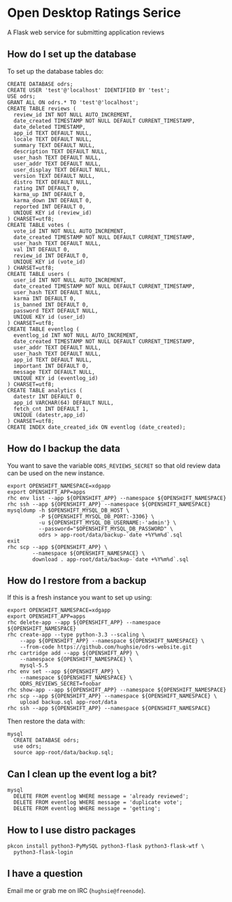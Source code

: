 # Open Desktop Ratings Serice

A Flask web service for submitting application reviews

## How do I set up the database ##

To set up the database tables do:

    CREATE DATABASE odrs;
    CREATE USER 'test'@'localhost' IDENTIFIED BY 'test';
    USE odrs;
    GRANT ALL ON odrs.* TO 'test'@'localhost';
    CREATE TABLE reviews (
      review_id INT NOT NULL AUTO_INCREMENT,
      date_created TIMESTAMP NOT NULL DEFAULT CURRENT_TIMESTAMP,
      date_deleted TIMESTAMP,
      app_id TEXT DEFAULT NULL,
      locale TEXT DEFAULT NULL,
      summary TEXT DEFAULT NULL,
      description TEXT DEFAULT NULL,
      user_hash TEXT DEFAULT NULL,
      user_addr TEXT DEFAULT NULL,
      user_display TEXT DEFAULT NULL,
      version TEXT DEFAULT NULL,
      distro TEXT DEFAULT NULL,
      rating INT DEFAULT 0,
      karma_up INT DEFAULT 0,
      karma_down INT DEFAULT 0,
      reported INT DEFAULT 0,
      UNIQUE KEY id (review_id)
    ) CHARSET=utf8;
    CREATE TABLE votes (
      vote_id INT NOT NULL AUTO_INCREMENT,
      date_created TIMESTAMP NOT NULL DEFAULT CURRENT_TIMESTAMP,
      user_hash TEXT DEFAULT NULL,
      val INT DEFAULT 0,
      review_id INT DEFAULT 0,
      UNIQUE KEY id (vote_id)
    ) CHARSET=utf8;
    CREATE TABLE users (
      user_id INT NOT NULL AUTO_INCREMENT,
      date_created TIMESTAMP NOT NULL DEFAULT CURRENT_TIMESTAMP,
      user_hash TEXT DEFAULT NULL,
      karma INT DEFAULT 0,
      is_banned INT DEFAULT 0,
      password TEXT DEFAULT NULL,
      UNIQUE KEY id (user_id)
    ) CHARSET=utf8;
    CREATE TABLE eventlog (
      eventlog_id INT NOT NULL AUTO_INCREMENT,
      date_created TIMESTAMP NOT NULL DEFAULT CURRENT_TIMESTAMP,
      user_addr TEXT DEFAULT NULL,
      user_hash TEXT DEFAULT NULL,
      app_id TEXT DEFAULT NULL,
      important INT DEFAULT 0,
      message TEXT DEFAULT NULL,
      UNIQUE KEY id (eventlog_id)
    ) CHARSET=utf8;
    CREATE TABLE analytics (
      datestr INT DEFAULT 0,
      app_id VARCHAR(64) DEFAULT NULL,
      fetch_cnt INT DEFAULT 1,
      UNIQUE (datestr,app_id)
    ) CHARSET=utf8;
    CREATE INDEX date_created_idx ON eventlog (date_created);

## How do I backup the data ##

You want to save the variable `ODRS_REVIEWS_SECRET` so that old review data
can be used on the new instance.

    export OPENSHIFT_NAMESPACE=xdgapp
    export OPENSHIFT_APP=apps
    rhc env list --app ${OPENSHIFT_APP} --namespace ${OPENSHIFT_NAMESPACE}
    rhc ssh --app ${OPENSHIFT_APP} --namespace ${OPENSHIFT_NAMESPACE}
    mysqldump -h $OPENSHIFT_MYSQL_DB_HOST \
              -P ${OPENSHIFT_MYSQL_DB_PORT:-3306} \
              -u ${OPENSHIFT_MYSQL_DB_USERNAME:-'admin'} \
              --password="$OPENSHIFT_MYSQL_DB_PASSWORD" \
              odrs > app-root/data/backup-`date +%Y%m%d`.sql
    exit
    rhc scp --app ${OPENSHIFT_APP} \
            --namespace ${OPENSHIFT_NAMESPACE} \
            download . app-root/data/backup-`date +%Y%m%d`.sql

## How do I restore from a backup ##

If this is a fresh instance you want to set up using:

    export OPENSHIFT_NAMESPACE=xdgapp
    export OPENSHIFT_APP=apps
    rhc delete-app --app ${OPENSHIFT_APP} --namespace ${OPENSHIFT_NAMESPACE}
    rhc create-app --type python-3.3 --scaling \
        --app ${OPENSHIFT_APP} --namespace ${OPENSHIFT_NAMESPACE} \
        --from-code https://github.com/hughsie/odrs-website.git
    rhc cartridge add --app ${OPENSHIFT_APP} \
        --namespace ${OPENSHIFT_NAMESPACE} \
        mysql-5.5
    rhc env set --app ${OPENSHIFT_APP} \
        --namespace ${OPENSHIFT_NAMESPACE} \
        ODRS_REVIEWS_SECRET=foobar
    rhc show-app --app ${OPENSHIFT_APP} --namespace ${OPENSHIFT_NAMESPACE}
    rhc scp --app ${OPENSHIFT_APP} --namespace ${OPENSHIFT_NAMESPACE} \
        upload backup.sql app-root/data
    rhc ssh --app ${OPENSHIFT_APP} --namespace ${OPENSHIFT_NAMESPACE}

Then restore the data with:

    mysql
      CREATE DATABASE odrs;
      use odrs;
      source app-root/data/backup.sql;

## Can I clean up the event log a bit? ##

    mysql
      DELETE FROM eventlog WHERE message = 'already reviewed';
      DELETE FROM eventlog WHERE message = 'duplicate vote';
      DELETE FROM eventlog WHERE message = 'getting';

## How to I use distro packages ##

    pkcon install python3-PyMySQL python3-flask python3-flask-wtf \
      python3-flask-login

## I have a question

Email me or grab me on IRC (`hughsie@freenode`).
